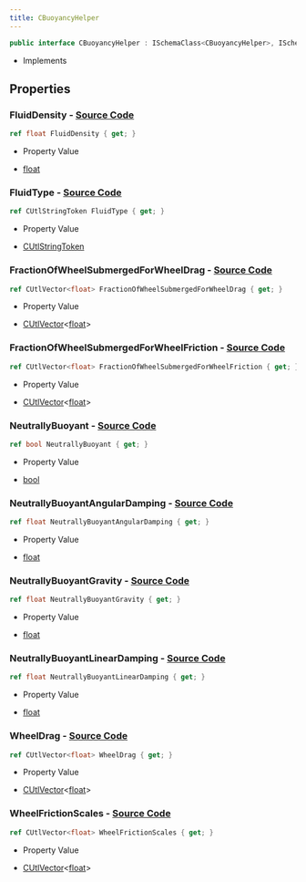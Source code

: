 ```yaml
---
title: CBuoyancyHelper
---
```


```csharp
public interface CBuoyancyHelper : ISchemaClass<CBuoyancyHelper>, ISchemaField, ISchemaClass, INativeHandle
```

- Implements

## Properties

### **FluidDensity** - [Source Code](https://github.com/swiftly-solution/swiftlys2/blob/main/managed/src/SwiftlyS2.Generated/Schemas/Interfaces/CBuoyancyHelper.cs#L18)

```csharp
ref float FluidDensity { get; }
```

- Property Value

- [float](https://learn.microsoft.com/dotnet/api/system.single)

### **FluidType** - [Source Code](https://github.com/swiftly-solution/swiftlys2/blob/main/managed/src/SwiftlyS2.Generated/Schemas/Interfaces/CBuoyancyHelper.cs#L16)

```csharp
ref CUtlStringToken FluidType { get; }
```

- Property Value

- [CUtlStringToken](/docs/api/shared/natives/cutlstringtoken)

### **FractionOfWheelSubmergedForWheelDrag** - [Source Code](https://github.com/swiftly-solution/swiftlys2/blob/main/managed/src/SwiftlyS2.Generated/Schemas/Interfaces/CBuoyancyHelper.cs#L32)

```csharp
ref CUtlVector<float> FractionOfWheelSubmergedForWheelDrag { get; }
```

- Property Value

- [CUtlVector](/docs/api/-1)<[float](https://learn.microsoft.com/dotnet/api/system.single)>

### **FractionOfWheelSubmergedForWheelFriction** - [Source Code](https://github.com/swiftly-solution/swiftlys2/blob/main/managed/src/SwiftlyS2.Generated/Schemas/Interfaces/CBuoyancyHelper.cs#L28)

```csharp
ref CUtlVector<float> FractionOfWheelSubmergedForWheelFriction { get; }
```

- Property Value

- [CUtlVector](/docs/api/-1)<[float](https://learn.microsoft.com/dotnet/api/system.single)>

### **NeutrallyBuoyant** - [Source Code](https://github.com/swiftly-solution/swiftlys2/blob/main/managed/src/SwiftlyS2.Generated/Schemas/Interfaces/CBuoyancyHelper.cs#L26)

```csharp
ref bool NeutrallyBuoyant { get; }
```

- Property Value

- [bool](https://learn.microsoft.com/dotnet/api/system.boolean)

### **NeutrallyBuoyantAngularDamping** - [Source Code](https://github.com/swiftly-solution/swiftlys2/blob/main/managed/src/SwiftlyS2.Generated/Schemas/Interfaces/CBuoyancyHelper.cs#L24)

```csharp
ref float NeutrallyBuoyantAngularDamping { get; }
```

- Property Value

- [float](https://learn.microsoft.com/dotnet/api/system.single)

### **NeutrallyBuoyantGravity** - [Source Code](https://github.com/swiftly-solution/swiftlys2/blob/main/managed/src/SwiftlyS2.Generated/Schemas/Interfaces/CBuoyancyHelper.cs#L20)

```csharp
ref float NeutrallyBuoyantGravity { get; }
```

- Property Value

- [float](https://learn.microsoft.com/dotnet/api/system.single)

### **NeutrallyBuoyantLinearDamping** - [Source Code](https://github.com/swiftly-solution/swiftlys2/blob/main/managed/src/SwiftlyS2.Generated/Schemas/Interfaces/CBuoyancyHelper.cs#L22)

```csharp
ref float NeutrallyBuoyantLinearDamping { get; }
```

- Property Value

- [float](https://learn.microsoft.com/dotnet/api/system.single)

### **WheelDrag** - [Source Code](https://github.com/swiftly-solution/swiftlys2/blob/main/managed/src/SwiftlyS2.Generated/Schemas/Interfaces/CBuoyancyHelper.cs#L34)

```csharp
ref CUtlVector<float> WheelDrag { get; }
```

- Property Value

- [CUtlVector](/docs/api/-1)<[float](https://learn.microsoft.com/dotnet/api/system.single)>

### **WheelFrictionScales** - [Source Code](https://github.com/swiftly-solution/swiftlys2/blob/main/managed/src/SwiftlyS2.Generated/Schemas/Interfaces/CBuoyancyHelper.cs#L30)

```csharp
ref CUtlVector<float> WheelFrictionScales { get; }
```

- Property Value

- [CUtlVector](/docs/api/-1)<[float](https://learn.microsoft.com/dotnet/api/system.single)>

